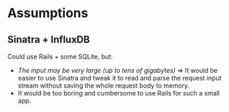 # Assumptions

## Sinatra + InfluxDB

Could use Rails + some SQLite, but:

- _The input may be very large (up to tens of gigabytes)_ => It would be easier to use Sinatra and tweak it to read and 
parse the request input stream without saving the whole request body to memory.
- It would be too boring and cumbersome to use Rails for such a small app.

